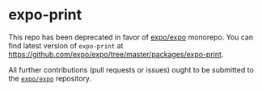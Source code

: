 # expo-print

This repo has been deprecated in favor of [expo/expo](https://github.com/expo/expo) monorepo. You can find latest version of `expo-print` at https://github.com/expo/expo/tree/master/packages/expo-print.

All further contributions (pull requests or issues) ought to be submitted to the [`expo/expo`](https://github.com/expo/expo) repository.
